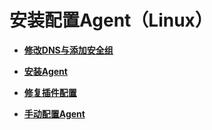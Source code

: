 # 安装配置Agent（Linux）<a name="ZH-CN_TOPIC_0107662416"></a>

-   **[修改DNS与添加安全组](修改DNS与添加安全组.md)**  

-   **[安装Agent](安装Agent.md)**  

-   **[修复插件配置](修复插件配置.md)**  

-   **[手动配置Agent](手动配置Agent.md)**  


